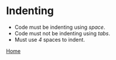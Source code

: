 # Indenting
* Code must be indenting using *space*.
* Code must not be indenting using *tabs*.
* Must use *4* spaces to indent.

[Home](../index.md)

